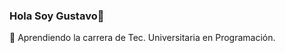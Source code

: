 ### Hola Soy Gustavo👋
🌱 Aprendiendo la carrera de Tec. Universitaria en Programación.
<!--
**GustavoCarlinii/GustavoCarlinii** is a ✨ _special_ ✨ repository because its `README.md` (this file) appears on your GitHub profile.

Here are some ideas to get you started:

- 

-->
